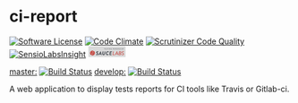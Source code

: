 ci-report
=========
[![Software License](https://img.shields.io/badge/license-GPL%20v3-green.svg?style=flat)](LICENSE)
[![Code Climate](https://codeclimate.com/github/jfx/ci-report/badges/gpa.svg)](https://codeclimate.com/github/jfx/ci-report)
[![Scrutinizer Code Quality](https://scrutinizer-ci.com/g/jfx/ci-report/badges/quality-score.png?b=master)](https://scrutinizer-ci.com/g/jfx/ci-report/?branch=master)
[![SensioLabsInsight](https://insight.sensiolabs.com/projects/2de46034-59f7-41a9-866f-24b7d56eb04c/mini.png)](https://insight.sensiolabs.com/projects/2de46034-59f7-41a9-866f-24b7d56eb04c)
[![Testing powered by Sauce Labs](sauce-labs.png)](https://saucelabs.com)

[master:](https://github.com/jfx/ci-report "Branch master") [![Build Status](https://travis-ci.org/jfx/ci-report.svg?branch=master)](https://travis-ci.org/jfx/ci-report)
[develop:](https://github.com/jfx/ci-report/tree/develop "Branch develop") [![Build Status](https://travis-ci.org/jfx/ci-report.svg?branch=develop)](https://travis-ci.org/jfx/ci-report/branches)

A web application to display tests reports for CI tools like Travis or Gitlab-ci.
